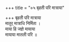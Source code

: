 +++
title = "०५ बृहती परि मात्राया"

+++
बृहती परि मात्राया  
मातुर् मात्राधि निर्मिता ।  
माया हि जज्ञे मायाया  
मायाया मातली परि ॥